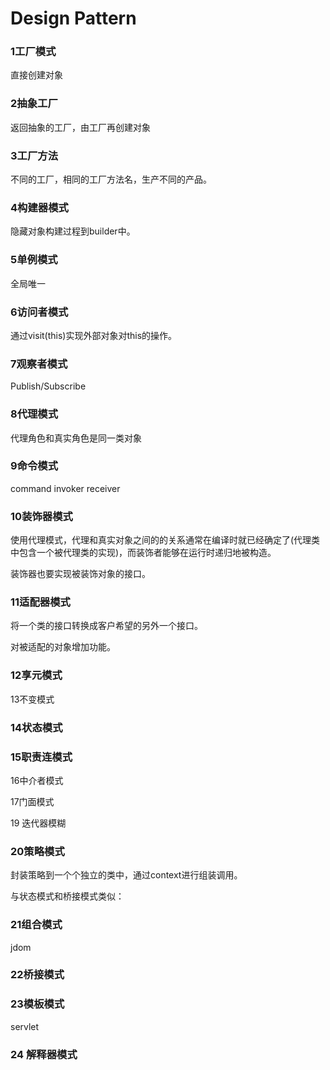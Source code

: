 Design Pattern
=====

### 1工厂模式

直接创建对象

### 2抽象工厂

返回抽象的工厂，由工厂再创建对象

### 3工厂方法

不同的工厂，相同的工厂方法名，生产不同的产品。

### 4构建器模式

隐藏对象构建过程到builder中。

### 5单例模式

全局唯一

### 6访问者模式

通过visit(this)实现外部对象对this的操作。

### 7观察者模式

Publish/Subscribe

### 8代理模式

代理角色和真实角色是同一类对象



### 9命令模式

command invoker receiver

### 10装饰器模式

使用代理模式，代理和真实对象之间的的关系通常在编译时就已经确定了(代理类中包含一个被代理类的实现)，而装饰者能够在运行时递归地被构造。

装饰器也要实现被装饰对象的接口。

### 11适配器模式

将一个类的接口转换成客户希望的另外一个接口。

对被适配的对象增加功能。

### 12享元模式



13不变模式

### 14状态模式



### 15职责连模式



16中介者模式

17门面模式

19 迭代器模糊

### 20策略模式

封装策略到一个个独立的类中，通过context进行组装调用。

与状态模式和桥接模式类似：



### 21组合模式

jdom

### 22桥接模式



### 23模板模式

servlet

### 24 解释器模式

